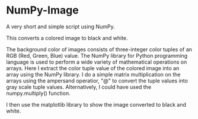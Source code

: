 # NumPy-Image
  
A very short and simple script using NumPy.
  
This converts a colored image to black and white.  
  
The background color of images consists of three-integer color tuples of an RGB (Red, Green, Blue) value.  The NumPy library for Python programming language is used to perform a wide variety of mathematical operations on arrays.  Here I extract the color tuple value of the colored image into an array using the NumPy library.  I do a simple matrix multiplication on the arrays using the ampersand operatior, "@" to convert the tuple values into gray scale tuple values.  Alternatively, I could have used the numpy.multiply() function.    

I then use the matplotlib library to show the image converted to black and white.  

